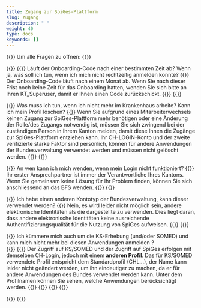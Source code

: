 ```yaml
---
title: Zugang zur SpiGes-Plattform 
slug: zugang 
description: " "
weight: 40
type: docs
keywords: []
---
```


{{<faqBlock>}}
Um alle Fragen zu öffnen: {{<collapsibleGroupCommand groupId="zugang">}}

{{<numberedList>}}
{{<listItem>}}
Läuft der Onboarding-Code nach einer bestimmten Zeit ab? Wenn ja, was soll ich tun, wenn ich mich nicht rechtzeitig anmelden konnte?
{{<collapsibleBlock groupId="zugang">}}
Der Onboarding-Code läuft nach einem Monat ab. Wenn Sie nach dieser Frist noch keine Zeit für das Onboarding hatten, wenden Sie sich bitte an Ihren KT_Superuser, damit er Ihnen einen Code zurückschickt.
{{</collapsibleBlock>}}
{{</listItem>}}

{{<listItem>}}
Was muss ich tun, wenn ich nicht mehr im Krankenhaus arbeite? Kann ich mein Profil löschen?
{{<collapsibleBlock groupId="zugang">}}
Wenn Sie aufgrund eines Mitarbeiterwechsels keinen Zugang zur SpiGes-Plattform mehr benötigen oder eine Änderung der Rolle/des Zugangs notwendig ist, müssen Sie sich zwingend bei der zuständigen Person in Ihrem Kanton melden, damit diese Ihnen die Zugänge zur SpiGes-Plattform entziehen kann. Ihr CH-LOGIN-Konto und der zweite verifizierte starke Faktor sind persönlich, können für andere Anwendungen der Bundesverwaltung verwendet werden und müssen nicht gelöscht werden.
{{</collapsibleBlock>}}
{{</listItem>}}

{{<listItem>}}
An wen kann ich mich wenden, wenn mein Login nicht funktioniert?
{{<collapsibleBlock groupId="zugang">}}
Ihr erster Ansprechpartner ist immer der Verantwortliche Ihres Kantons. Wenn Sie gemeinsam keine Lösung für Ihr Problem finden, können Sie sich anschliessend an das BFS wenden.
{{</collapsibleBlock>}}
{{</listItem>}}

{{<listItem>}}
Ich habe einen anderen Kontotyp der Bundesverwaltung, kann dieser verwendet werden?
{{<collapsibleBlock groupId="zugang">}}
Nein, es wird leider nicht möglich sein, andere elektronische Identitäten als die dargestellte zu verwenden. Dies liegt daran, dass andere elektronische Identitäten keine ausreichende Authentifizierungsqualität für die Nutzung von SpiGes aufweisen.
{{</collapsibleBlock>}}
{{</listItem>}}

{{<listItem>}} <!--DeepL-->
Ich kümmere mich auch um die KS-Erhebung (und/oder SOMED) und kann mich nicht mehr bei diesen Anwendungen anmelden ?  
{{<collapsibleBlock groupId="zugang">}}
{{<markdown>}}
Der Zugriff auf KS/SOMED und der Zugriff auf SpiGes erfolgen mit demselben CH-Login, jedoch mit einem **anderen Profil**. Das für KS/SOMED verwendete Profil entspricht dem Standardprofil (CHL...), der Name kann leider nicht geändert werden, um ihn eindeutiger zu machen, da er für andere Anwendungen des Bundes verwendet werden kann. Unter dem Profilnamen können Sie sehen, welche Anwendungen berücksichtigt werden.
{{</markdown>}}
{{<insertImage image="profile_DE.png" class="edge max-w-90">}}
{{</collapsibleBlock>}}
{{</listItem>}}

{{</numberedList>}}
{{</faqBlock>}}
